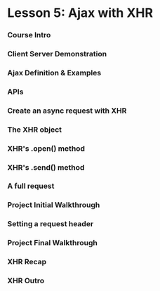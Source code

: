 # Lesson 5: Ajax with XHR

### Course Intro
### Client Server Demonstration
### Ajax Definition & Examples
### APIs
### Create an async request with XHR
### The XHR object
### XHR's .open() method
### XHR's .send() method
### A full request
### Project Initial Walkthrough
### Setting a request header
### Project Final Walkthrough
### XHR Recap
### XHR Outro
